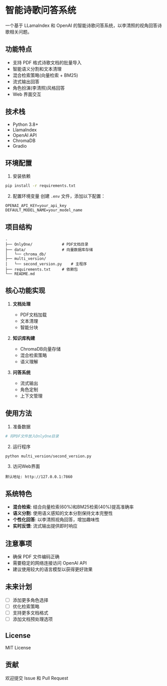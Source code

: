 # 智能诗歌问答系统

一个基于 LLamaIndex 和 OpenAI 的智能诗歌问答系统，以李清照的视角回答诗歌相关问题。

## 功能特点

- 支持 PDF 格式诗歌文档的批量导入
- 智能语义分割和文本清理
- 混合检索策略(向量检索 + BM25)
- 流式输出回答
- 角色扮演(李清照)风格回答
- Web 界面交互

## 技术栈

- Python 3.8+
- LlamaIndex
- OpenAI API
- ChromaDB
- Gradio

## 环境配置

1. 安装依赖
```bash
pip install -r requirements.txt
```

2. 配置环境变量
创建 `.env` 文件，添加以下配置：
```env
OPENAI_API_KEY=your_api_key
DEFAULT_MODEL_NAME=your_model_name
```

## 项目结构

```
.
├── OnlyOne/             # PDF文档目录
├── data/                # 向量数据库存储
│   └── chroma_db/
├── multi_version/       
│   └── second_version.py    # 主程序
├── requirements.txt     # 依赖包
└── README.md
```

## 核心功能实现

1. **文档处理**
   - PDF文档加载
   - 文本清理
   - 智能分块

2. **知识库构建**
   - ChromaDB向量存储
   - 混合检索策略
   - 语义理解

3. **问答系统**
   - 流式输出
   - 角色定制
   - 上下文管理

## 使用方法

1. 准备数据
```bash
# 将PDF文件放入OnlyOne目录
```

2. 运行程序
```bash
python multi_version/second_version.py
```

3. 访问Web界面
```
默认地址: http://127.0.0.1:7860
```

## 系统特色

- **混合检索**: 结合向量检索(60%)和BM25检索(40%)提高准确率
- **语义分割**: 使用语义感知的文本分割保持文本完整性
- **个性化回答**: 以李清照视角回答，增加趣味性
- **实时反馈**: 流式输出提供即时响应

## 注意事项

- 确保 PDF 文件编码正确
- 需要稳定的网络连接访问 OpenAI API
- 建议使用较大的语言模型以获得更好效果

## 未来计划

- [ ] 添加更多角色选择
- [ ] 优化检索策略
- [ ] 支持更多文档格式
- [ ] 添加文档预处理选项

## License

MIT License

## 贡献

欢迎提交 Issue 和 Pull Request
